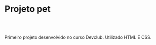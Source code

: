 <h1>Projeto pet</h1>
<br>
<br>
<p>Primeiro projeto desenvolvido no curso Devclub.
Utilizado HTML E CSS.</p>

